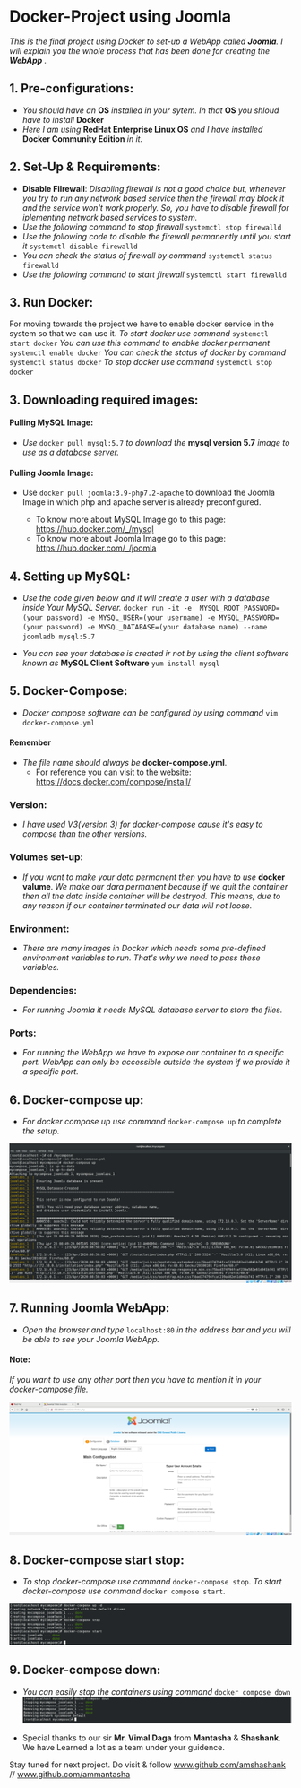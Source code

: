 # Docker-Project using Joomla
*This is the final project using Docker to set-up a WebApp called **Joomla**.*
*I will explain you the whole process that has been done for creating the **WebApp** .*


## 1. Pre-configurations:
* *You should have an* **OS** *installed in your sytem. In that* **OS** *you shloud have to install* **Docker** 
* *Here I am using* **RedHat Enterprise Linux OS** *and I have installed* **Docker Community Edition** *in it.*


## 2. Set-Up & Requirements:
* **Disable Filrewall**: *Disabling firewall is not a good choice but, whenever you try to run any network based service then the firewall may block it and the service won't work properly. So, you have to disable firewall for iplementing network based services to system.*
* *Use the following command to stop firewall*
  `systemctl stop firewalld`
* *Use the following code to disable the firewall permanently until you start it*
  `systemctl disable firewalld`
* *You can check the status of firewall by command*
  `systemctl status firewalld`
* *Use the following command to start firewall*
  `systemctl start firewalld`
  
  
## 3. Run Docker: 
For moving towards the project we have to enable docker service in the system so that we can use it.
  *To start docker use command*
   `systemctl start docker`
  *You can use this command to enabke docker permanent*
   `systemctl enable docker`
  *You can check the status of docker by command*
    `systemctl status docker`
  *To stop docker use command*
    `systemctl stop docker`
    
    
## 3. Downloading required images:

#### Pulling MySQL Image:
  * *Use* `docker pull mysql:5.7` *to download the* **mysql version 5.7** *image to use as a database server.*
 
 
#### Pulling Joomla Image:
  * Use `docker pull joomla:3.9-php7.2-apache` to download the Joomla Image in which php and apache server is already preconfigured.
  
     * To know more about MySQL Image go to this page: https://hub.docker.com/_/mysql
      * To know more about Joomla Image go to this page: https://hub.docker.com/_/joomla
      
      
## 4. Setting up MySQL:
* *Use the code given below and it will create a user with a database inside Your MySQL Server.*
  `docker run -it -e  MYSQL_ROOT_PASSWORD=(your password) -e MYSQL_USER=(your username) -e MYSQL_PASSWORD=(your password) -e MYSQL_DATABASE=(your database name) --name joomladb mysql:5.7` 

* *You can see your database is created ir not by using the client software known as* **MySQL Client Software**
  `yum install mysql`


## 5. Docker-Compose:
* *Docker compose software can be configured by using command*
  `vim docker-compose.yml`
  
#### Remember 
* *The file name should always be* **docker-compose.yml**.
  *  For reference you can visit to the website: https://docs.docker.com/compose/install/
  
  
### Version:
   * *I have used V3(version 3) for docker-compose cause it's easy to compose than the other versions.*
   
   
### Volumes set-up:
   * *If you want to make your data permanent then you have to use* **docker valume**. *We make our dara permanent because if we quit the container then all the data inside container will be destryod. This means, due to any reason if our container terminated our data will not loose.*
   
   
### Environment:
   * *There are many images in Docker which needs some pre-defined environment variables to run. That's why we need to pass these variables.*
   
   
### Dependencies:
  * *For running Joomla it needs MySQL database server to store the files.*
  
  
### Ports:
  * *For running the WebApp we have to expose our container to a specific port. WebApp can only be accessible outside the system if we provide it a specific port.*
   
   
## 6. Docker-compose up:
  * *For docker compose up use command* `docker-compose up` *to complete the setup.*
  
![Docker Compose Up](Process%20Screenshots/Docker-compose-up.png)


## 7. Running Joomla WebApp:
  * *Open the browser and type* `localhost:80` *in the address bar and you will be able to see your Joomla WebApp.*
  
  #### Note: 
  *If you want to use any other port then you have to mention it in your docker-compose file.*
  
![Joomla Web Page](Process%20Screenshots/joomla-webpage.png)


## 8. Docker-compose start stop:
   * *To stop docker-compose use command* `docker-compose stop`. *To start docker-compose use command* `docker compose start`.
   
![Docker-compose-start-stop](Process%20Screenshots/Docker-compose-start-stop.png)


## 9. Docker-compose down:
  * *You can easily stop the containers using command* `docker compose down` 
![Dpcker-copose-down](Process%20Screenshots/Docker-compose-down.png)


* Special thanks to our sir **Mr. Vimal Daga** from **Mantasha** & **Shashank**. We have Learned a lot as a team under your guidence.

Stay tuned for next project. Do visit & follow
www.github.com/amshashank  // 
www.github.com/ammantasha

   

